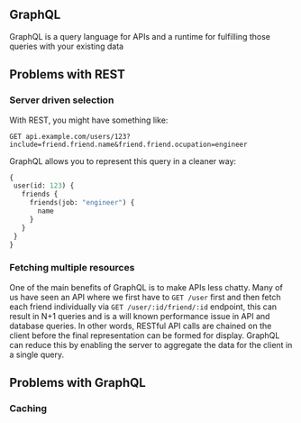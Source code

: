 ## GraphQL

GraphQL is a query language for APIs and a runtime for fulfilling those queries with your existing data


## Problems with REST

### Server driven selection

With REST, you might have something like:

```http
GET api.example.com/users/123?include=friend.friend.name&friend.friend.ocupation=engineer
```

GraphQL allows you to represent this query in a cleaner way:

```GraphQL
{
 user(id: 123) {
   friends {
     friends(job: "engineer") {
       name
     }
   }
 }
}
```

### Fetching multiple resources

One of the main benefits of GraphQL is to make APIs less chatty. Many of us have seen an API where we first have to `GET /user` first and then fetch each friend individually via `GET /user/:id/friend/:id` endpoint, this can result in N+1 queries and is a will known performance issue in API and database queries. In other words, RESTful API calls are chained on the client before the final representation can be formed for display. GraphQL can reduce this by enabling the server to aggregate the data for the client in a single query.


## Problems with GraphQL

### Caching



